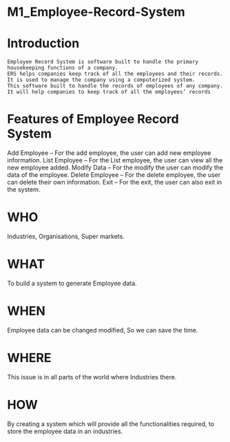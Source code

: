 # M1_Employee-Record-System

# Introduction
	Employee Record System is software built to handle the primary housekeeping functions of a company.
	ERS helps companies keep track of all the employees and their records.
	It is used to manage the company using a computerized system. 
	This software built to handle the records of employees of any company.
	It will help companies to keep track of all the employees’ records



# Features of Employee Record System 
Add Employee – For the add employee, the user can add new employee information.
List Employee – For the List employee, the user can view all the new employee added.
Modify Data – For the modify the user can modify the data of the employee.
Delete Employee – For the delete employee, the user can delete their own information.
Exit – For the exit, the user can also exit in the system.


# WHO
Industries, Organisations, Super markets.

# WHAT
To build a system to generate Employee data.

# WHEN
Employee data can be changed modified, So we can save the time.

# WHERE
This issue is in all parts of the world where  Industries there.


# HOW
By creating a system which will provide all the functionalities required, to store the employee data in an industries.



